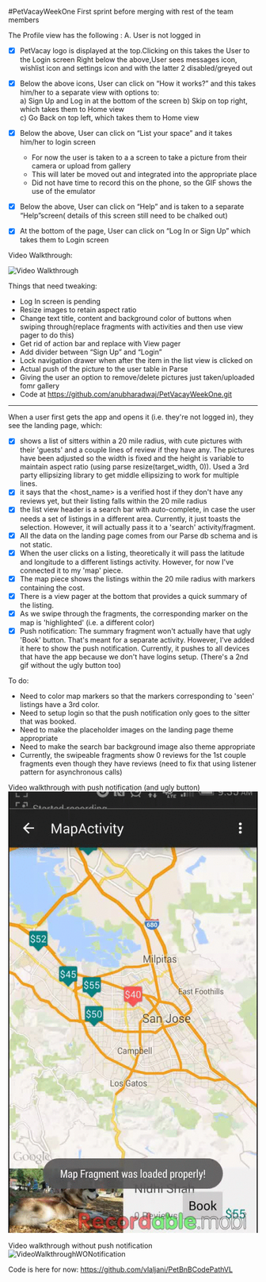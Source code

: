#PetVacayWeekOne
First sprint before merging with rest of the team members



The Profile view has the following : A. User is not logged in

* [x] PetVacay logo is displayed at the top.Clicking on this takes the User to the Login screen Right below the          above,User sees messages icon, wishlist icon and settings icon and with the latter 2 disabled/greyed out

* [x] Below the above icons, User can click on “How it works?” and this takes him/her to a separate view with            options to:                                                           
     a) Sign Up and Log in at the bottom of the screen
     b) Skip on top right, which takes them to Home view                                                       
     c) Go Back on top left, which takes them to Home view                                         

 * [x] Below the above, User can click on “List your space” and it takes him/her to login screen
      *  For now the user is taken to a a screen to take a picture from their camera or upload from gallery
      *  This will later be moved out and integrated into the appropriate place
      *  Did not have time to record this on the phone, so the GIF shows the use of the emulator
 
* [x] Below the above, User can click on “Help” and is taken to a separate “Help”screen( details of this screen          still need to be chalked out)

* [x] At the bottom of the page, User can click on “Log In or Sign Up” which takes them to Login screen


Video Walkthrough:

![Video Walkthrough](SprintOne.gif) 

Things that need tweaking:
*  Log In screen is pending
*  Resize images to retain aspect ratio
*  Change text title, content and background color of buttons when swiping through(replace fragments with             activities and then use view pager to do this)
* Get rid of action bar and replace with View pager
* Add divider between “Sign Up” and “Login”
* Lock navigation drawer when after the item in the list view is clicked on
* Actual push of the picture to the user table in Parse
* Giving the user an option to remove/delete pictures just taken/uploaded fomr gallery
* Code at https://github.com/anubharadwaj/PetVacayWeekOne.git

------------------------------------------------------------------------------------------------------------------
When a user first gets the app and opens it (i.e. they're not logged in), they see the landing page, which:
* [x] shows a list of sitters within a 20 mile radius, with cute pictures with their 'guests' and a couple lines of review if they have any. The pictures have been adjusted so the width is fixed and the height is variable to maintain aspect ratio (using parse resize(target_width, 0)). Used a 3rd party ellipsizing library to get middle ellipsizing to work for multiple lines. 
* [x] it says that the <host_name> is a verified host if they don't have any reviews yet, but their listing falls within the 20 mile radius 
* [x] the list view header is a search bar with auto-complete, in case the user needs a set of listings in a different area. Currently, it just toasts the selection. However, it will actually pass it to a 'search' activity/fragment. 
* [x] All the data on the landing page comes from our Parse db schema and is not static. 
* [x] When the user clicks on a listing, theoretically it will pass the latitude and longitude to a different listings activity. However, for now I've connected it to my 'map' piece. 
* [x] The map piece shows the listings within the 20 mile radius with markers containing the cost. 
* [x] There is a view pager at the bottom that provides a quick summary of the listing. 
* [x] As we swipe through the fragments, the corresponding marker on the map is 'highlighted' (i.e. a different color) 
* [x] Push notification: The summary fragment won't actually have that ugly 'Book' button. That's meant for a separate activity. However, I've added it here to show the push notification. Currently, it pushes to all devices that have the app because we don't have logins setup. (There's a 2nd gif without the ugly button too) 

To do: 
* Need to color map markers so that the markers corresponding to 'seen' listings have a 3rd color. 
* Need to setup login so that the push notification only goes to the sitter that was booked. 
* Need to make the placeholder images on the landing page theme appropriate 
* Need to make the search bar background image also theme appropriate 
* Currently, the swipeable fragments show 0 reviews for the 1st couple fragments even though they have reviews (need to fix that using listener pattern for asynchronous calls) 

Video walkthrough with push notification (and ugly button) 
![VideoWalkthroughWNotification](VideoWalkthroughWNotification.gif)

Video walkthrough without push notification
![VideoWalkthroughWONotification](VideoWalkthroughWONotification.gif)

Code is here for now: https://github.com/vlaljani/PetBnBCodePathVL
